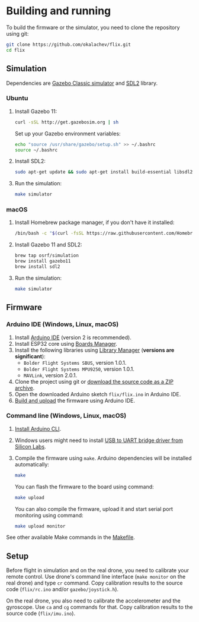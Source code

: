 # Building and running

To build the firmware or the simulator, you need to clone the repository using git:

```bash
git clone https://github.com/okalachev/flix.git
cd flix
```

## Simulation

Dependencies are [Gazebo Classic simulator](https://classic.gazebosim.org) and [SDL2](https://www.libsdl.org) library.

### Ubuntu

1. Install Gazebo 11:

   ```bash
   curl -sSL http://get.gazebosim.org | sh
   ```

   Set up your Gazebo environment variables:

   ```bash
   echo "source /usr/share/gazebo/setup.sh" >> ~/.bashrc
   source ~/.bashrc
   ```

2. Install SDL2:

   ```bash
   sudo apt-get update && sudo apt-get install build-essential libsdl2-dev
   ```

3. Run the simulation:

   ```bash
   make simulator
   ```

### macOS

1. Install Homebrew package manager, if you don't have it installed:

   ```bash
   /bin/bash -c "$(curl -fsSL https://raw.githubusercontent.com/Homebrew/install/HEAD/install.sh)"
   ```

2. Install Gazebo 11 and SDL2:

   ```bash
   brew tap osrf/simulation
   brew install gazebo11
   brew install sdl2
   ```

3. Run the simulation:

   ```bash
   make simulator
   ```

## Firmware

### Arduino IDE (Windows, Linux, macOS)

1. Install [Arduino IDE](https://www.arduino.cc/en/software) (version 2 is recommended).
2. Install ESP32 core using [Boards Manager](https://docs.arduino.cc/learn/starting-guide/cores).
3. Install the following libraries using [Library Manager](https://docs.arduino.cc/software/ide-v2/tutorials/ide-v2-installing-a-library) (**versions are significant**):
   * `Bolder Flight Systems SBUS`, version 1.0.1.
   * `Bolder Flight Systems MPU9250`, version 1.0.1. <!-- TODO: actually the fork is needed -->
   * `MAVLink`, version 2.0.1.
4. Clone the project using git or [download the source code as a ZIP archive](https://codeload.github.com/okalachev/flix/zip/refs/heads/master).
5. Open the downloaded Arduino sketch `flix/flix.ino` in Arduino IDE.
6. [Build and upload](https://docs.arduino.cc/software/ide-v2/tutorials/getting-started/ide-v2-uploading-a-sketch) the firmware using Arduino IDE.

### Command line (Windows, Linux, macOS)

1. [Install Arduino CLI](https://arduino.github.io/arduino-cli/installation/).
2. Windows users might need to install [USB to UART bridge driver from Silicon Labs](https://www.silabs.com/developers/usb-to-uart-bridge-vcp-drivers).
3. Compile the firmware using `make`. Arduino dependencies will be installed automatically:

   ```bash
   make
   ```

   You can flash the firmware to the board using command:

   ```bash
   make upload
   ```

   You can also compile the firmware, upload it and start serial port monitoring using command:

   ```bash
   make upload monitor
   ```

See other available Make commands in the [Makefile](../Makefile).

## Setup

Before flight in simulation and on the real drone, you need to calibrate your remote control. Use drone's command line interface (`make monitor` on the real drone) and type `cr` command. Copy calibration results to the source code (`flix/rc.ino` and/or `gazebo/joystick.h`).

On the real drone, you also need to calibrate the accelerometer and the gyroscope. Use `ca` and `cg` commands for that. Copy calibration results to the source code (`flix/imu.ino`).

